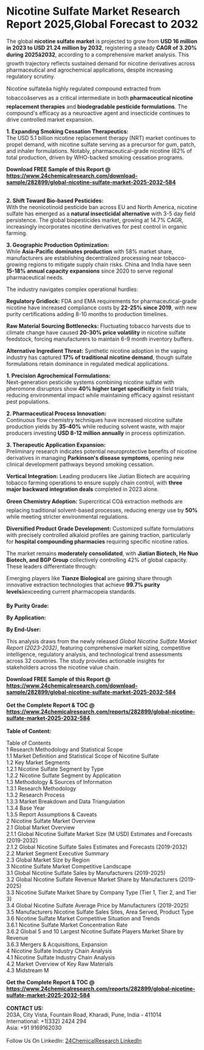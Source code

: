<h1>Nicotine Sulfate Market Research Report 2025,Global Forecast to 2032</h1><p>The global <strong>nicotine sulfate market</strong> is projected to grow from <strong>USD 16 million in 2023 to USD 21.24 million by 2032</strong>, registering a steady <strong>CAGR of 3.20% during 2025â2032</strong>, according to a comprehensive market analysis. This growth trajectory reflects sustained demand for nicotine derivatives across pharmaceutical and agrochemical applications, despite increasing regulatory scrutiny.</p><p>Nicotine sulfateâa highly regulated compound extracted from tobaccoâserves as a critical intermediate in both <strong>pharmaceutical nicotine replacement therapies</strong> and <strong>biodegradable pesticide formulations</strong>. The compound's efficacy as a neuroactive agent and insecticide continues to drive controlled market expansion.</p><p><strong>1. Expanding Smoking Cessation Therapeutics:</strong><br>
The USD 5.1 billion nicotine replacement therapy (NRT) market continues to propel demand, with nicotine sulfate serving as a precursor for gum, patch, and inhaler formulations. Notably, pharmaceutical-grade nicotine (62% of total production, driven by WHO-backed smoking cessation programs.</p><div><b>Download FREE Sample of this Report @ 
            <a href="https://www.24chemicalresearch.com/download-sample/282899/global-nicotine-sulfate-market-2025-2032-584">
            https://www.24chemicalresearch.com/download-sample/282899/global-nicotine-sulfate-market-2025-2032-584</a></b></div><br><p><strong>2. Shift Toward Bio-based Pesticides:</strong><br>
With the neonicotinoid pesticide ban across EU and North America, nicotine sulfate has emerged as a <strong>natural insecticidal alternative</strong> with 3-5 day field persistence. The global biopesticides market, growing at 14.7% CAGR, increasingly incorporates nicotine derivatives for pest control in organic farming.</p><p><strong>3. Geographic Production Optimization:</strong><br>
While <strong>Asia-Pacific dominates production</strong> with 58% market share, manufacturers are establishing decentralized processing near tobacco-growing regions to mitigate supply chain risks. China and India have seen <strong>15-18% annual capacity expansions</strong> since 2020 to serve regional pharmaceutical needs.</p><p>The industry navigates complex operational hurdles:</p><p><strong>Regulatory Gridlock:</strong> FDA and EMA requirements for pharmaceutical-grade nicotine have increased compliance costs by <strong>22-25% since 2019</strong>, with new purity certifications adding 8-10 months to production timelines.</p><p><strong>Raw Material Sourcing Bottlenecks:</strong> Fluctuating tobacco harvests due to climate change have caused <strong>20-30% price volatility</strong> in nicotine sulfate feedstock, forcing manufacturers to maintain 6-9 month inventory buffers.</p><p><strong>Alternative Ingredient Threat:</strong> Synthetic nicotine adoption in the vaping industry has captured <strong>17% of traditional nicotine demand</strong>, though sulfate formulations retain dominance in regulated medical applications.</p><p><strong>1. Precision Agrochemical Formulations:</strong><br>
Next-generation pesticide systems combining nicotine sulfate with pheromone disruptors show <strong>40% higher target specificity</strong> in field trials, reducing environmental impact while maintaining efficacy against resistant pest populations.</p><p><strong>2. Pharmaceutical Process Innovation:</strong><br>
Continuous flow chemistry techniques have increased nicotine sulfate production yields by <strong>35-40%</strong> while reducing solvent waste, with major producers investing <strong>USD 8-12 million annually</strong> in process optimization.</p><p><strong>3. Therapeutic Application Expansion:</strong><br>
Preliminary research indicates potential neuroprotective benefits of nicotine derivatives in managing <strong>Parkinson's disease symptoms</strong>, opening new clinical development pathways beyond smoking cessation.</p><p><strong>Vertical Integration:</strong> Leading producers like Jiatian Biotech are acquiring tobacco farming operations to ensure supply chain control, with <strong>three major backward integration deals</strong> completed in 2023 alone.</p><p><strong>Green Chemistry Adoption:</strong> Supercritical COâ extraction methods are replacing traditional solvent-based processes, reducing energy use by <strong>50%</strong> while meeting stricter environmental regulations.</p><p><strong>Diversified Product Grade Development:</strong> Customized sulfate formulations with precisely controlled alkaloid profiles are gaining traction, particularly for <strong>hospital compounding pharmacies</strong> requiring specific nicotine ratios.</p><p>The market remains <strong>moderately consolidated</strong>, with <strong>Jiatian Biotech, He Nuo Biotech, and BGP Group</strong> collectively controlling 42% of global capacity. These leaders differentiate through:</p><p>Emerging players like <strong>Tianze Biological</strong> are gaining share through innovative extraction technologies that achieve <strong>99.7% purity levels</strong>âexceeding current pharmacopeia standards.</p><p><strong>By Purity Grade:</strong></p><p><strong>By Application:</strong></p><p><strong>By End-User:</strong></p><p>This analysis draws from the newly released <em>Global Nicotine Sulfate Market Report (2023-2032)</em>, featuring comprehensive market sizing, competitive intelligence, regulatory analysis, and technological trend assessments across 32 countries. The study provides actionable insights for stakeholders across the nicotine value chain.</p><div><b>Download FREE Sample of this Report @ 
            <a href="https://www.24chemicalresearch.com/download-sample/282899/global-nicotine-sulfate-market-2025-2032-584">
            https://www.24chemicalresearch.com/download-sample/282899/global-nicotine-sulfate-market-2025-2032-584</a></b></div><br><div><b>Get the Complete Report & TOC @ 
            <a href="https://www.24chemicalresearch.com/reports/282899/global-nicotine-sulfate-market-2025-2032-584">
            https://www.24chemicalresearch.com/reports/282899/global-nicotine-sulfate-market-2025-2032-584</a></b></div><br>
            <b>Table of Content:</b><p>Table of Contents<br />
1 Research Methodology and Statistical Scope<br />
1.1 Market Definition and Statistical Scope of Nicotine Sulfate<br />
1.2 Key Market Segments<br />
1.2.1 Nicotine Sulfate Segment by Type<br />
1.2.2 Nicotine Sulfate Segment by Application<br />
1.3 Methodology & Sources of Information<br />
1.3.1 Research Methodology<br />
1.3.2 Research Process<br />
1.3.3 Market Breakdown and Data Triangulation<br />
1.3.4 Base Year<br />
1.3.5 Report Assumptions & Caveats<br />
2 Nicotine Sulfate Market Overview<br />
2.1 Global Market Overview<br />
2.1.1 Global Nicotine Sulfate Market Size (M USD) Estimates and Forecasts (2019-2032)<br />
2.1.2 Global Nicotine Sulfate Sales Estimates and Forecasts (2019-2032)<br />
2.2 Market Segment Executive Summary<br />
2.3 Global Market Size by Region<br />
3 Nicotine Sulfate Market Competitive Landscape<br />
3.1 Global Nicotine Sulfate Sales by Manufacturers (2019-2025)<br />
3.2 Global Nicotine Sulfate Revenue Market Share by Manufacturers (2019-2025)<br />
3.3 Nicotine Sulfate Market Share by Company Type (Tier 1, Tier 2, and Tier 3)<br />
3.4 Global Nicotine Sulfate Average Price by Manufacturers (2019-2025)<br />
3.5 Manufacturers Nicotine Sulfate Sales Sites, Area Served, Product Type<br />
3.6 Nicotine Sulfate Market Competitive Situation and Trends<br />
3.6.1 Nicotine Sulfate Market Concentration Rate<br />
3.6.2 Global 5 and 10 Largest Nicotine Sulfate Players Market Share by Revenue<br />
3.6.3 Mergers & Acquisitions, Expansion<br />
4 Nicotine Sulfate Industry Chain Analysis<br />
4.1 Nicotine Sulfate Industry Chain Analysis<br />
4.2 Market Overview of Key Raw Materials<br />
4.3 Midstream M</p><div><b>Get the Complete Report & TOC @ 
            <a href="https://www.24chemicalresearch.com/reports/282899/global-nicotine-sulfate-market-2025-2032-584">
            https://www.24chemicalresearch.com/reports/282899/global-nicotine-sulfate-market-2025-2032-584</a></b></div><br><b>CONTACT US:</b><br>
            203A, City Vista, Fountain Road, Kharadi, Pune, India - 411014<br>
            International: +1(332) 2424 294<br>
            Asia: +91 9169162030 <br><br>
            Follow Us On LinkedIn: <a href="https://www.linkedin.com/company/24chemicalresearch/">24ChemicalResearch LinkedIn</a>